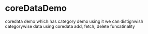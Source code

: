 # coreDataDemo
coredata demo which has category demo using it we can distignwish categorywise data using coredata add, fetch, delete funcatinality
